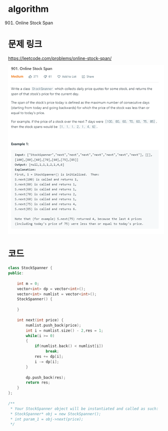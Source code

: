 ﻿# algorithm 
901. Online Stock Span
  
  
  
  
# 문제 링크  
https://leetcode.com/problems/online-stock-span/  

![title](https://github.com/jungmin3834/algorithm/blob/master/image/online-stock-span.png)

# 코드

```cpp
class StockSpanner {
public:
    
    int m = 0;
    vector<int> dp = vector<int>();
    vector<int> numlist = vector<int>();
    StockSpanner() {
        
    }
    
    int next(int price) {
        numlist.push_back(price);
        int i = numlist.size() - 2,res = 1;
        while(i >= 0)
        {
            if(numlist.back() < numlist[i])
                 break;
            res += dp[i];
            i -= dp[i];   
        }
        
        dp.push_back(res);
        return res;
    }
};

/**
 * Your StockSpanner object will be instantiated and called as such:
 * StockSpanner* obj = new StockSpanner();
 * int param_1 = obj->next(price);
 */
```
